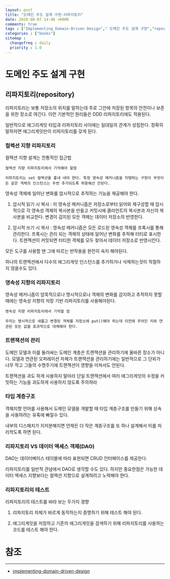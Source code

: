 ```yaml
---
layout: post
title: "도메인 주도 설계 구현-리파지토리"
date: 2020-08-07 14:48 +0900
comments: true
tags : ["Implementing Domain-Driven Design"," 도메인 주도 설계 구현","repository","리파지토리"]
categories : ["books"]
sitemap :
  changefreq : daily
  priority : 1.0
---
```


# 도메인 주도 설계 구현

## 리파지토리(repository)

리파지토리는 보통 저장소의 위치를 말하는데 주로 그안에 저장된 항목의 안전이나 보존을 위한 장소로 여긴다.
이런 기본적인 원리들은 DDD 리파지토리에도 적용된다.

일반적으로 애그리게잇 타입과 리파지토리 사이에는 일대일의 관계가 성립한다.
정확히 말하자면 애그리게잇만이 리파지토리를 갖게 된다.

### 컬렉션 지향 리파지토리

컬렉션 지향 설계는 전통적인 접근법

```
컬렉션 지향 리파지토리에서 기억해야 할점

리파지토리는 set 컬렉션을 흉내 내야 한다. 특정 영속성 메커니즘을 지탱하는 구현이 무엇이든 같은 객체의 인스턴스는 두번 추가되도록 허용해선 안된다.

```

영속성 객체에 일어난 변화를 암시적으로 추적하는 기능을 제공해야 한다.

1. 암시적 읽기 시 복사 : 이 영속성 메커니즘은 저장소로부터 읽어와 재구성할 때 암시적으로 각 영속성 객체의 복사본을 만들고 커밋시에 
클라언트의 복사본과 자신의 복사본을 비교한다. 변경이 감지된 모든 객체는 데이터 저장소의 반영한다.

2. 암시적 쓰기 시 복사 : 영속성 메커니즘은 모든 로드된 영속성 객체를 프록시를 통해 관리한다. 프록시는 관리 되는 객체의 상태에 일어난 변화를 추적해 터티로 표시한다.
트렌젝션이 커밋되면 터티한 객체를 모두 찾아서 데이터 저장소로 반영시킨다.

모든 도구를 사용할 땐 그에 따르는 반작용을 완전히 숙지 해야된다.

하나의 트랜젝션에서 다수의 애그리게잇 인스턴스를 추가하거나 삭제하는것이 적절하지 않을수도 있다.

### 영속성 지향의 리파지토리

영속성 메커니즘이 암묵적으로나 명시적으로나 객체의 변화를 감지하고 추적하지 못할때에는 영속성 지향의 저장 기반 리파지토리를 사용해야된다.

```
영속성 지향 리파지토리에서 기억할 점

우리는 명시적으로 새롭고 변경된 객체를 저장소에 put()해야 하는데 이전에 주어진 키와 연관된 모든 값을 효과적으로 대체해야 한다.
```

### 트랜잭션의 관리

도메인 모델과 이를 둘러싸는 도메인 계층은 트랜잭션을 관리하기에 올바른 장소가 아니다. 모델과 연관된 오퍼레이션 자체가 트랜잭션을 관리하기에는
일반적으로 그 단위가 너무 작고 그들의 수명주기에 트랜잭션이 영향을 미쳐서도 안된다.


트랜잭션을 과도 하게 사용하지 말아라 단일 트랜잭션에서 여러 애그리게잇의 수정을 커밋하는 기능을 과도하게 사용하지 않도록 주의하라

### 타입 계층구조

객체지향 언어를 사용해서 도메인 모델을 개발할 때 타입 계층구조를 만들기 위해 상속을 사용하려는 유혹에 빠질수 있다.

내부의 디스패치가 지저분해지면 언제든 더 작은 계층구조를 또 하나 설계해서 이를 처리학도록 하면 된다.

### 리파지토리 VS 데이터 엑세스 객체(DAO)

DAO는 데이터베이스 테이블에 따라 표현되면 CRUD 인터페이스를 제공한다.

리파지토리를 일반적 관념에서 DAO로 생각할 수도 있다. 하지만 중요한점은 가능한 데이터 엑세스 지향보다는 컬렉션 지향으로 설계하려고 노력해야 한다.

### 리파지토리의 테스트

리파지토리의 테스트를 바라 보는 두가지 경향

1. 리파지토리 자체가 바르게 동작하는지 증명하기 위해 테스트 해야 된다.

2. 애그리게잇을 저장하고 기존의 애그리게잇을 검색하기 위해 리파지토리를 사용하는 코드를 테스트 해야 한다.



# 참조
-----
* [implementing-domain-driven-design](https://www.oreilly.com/library/view/implementing-domain-driven-design/9780133039900/)


